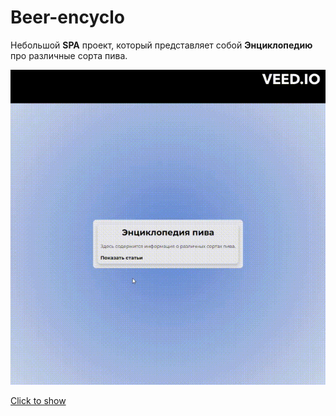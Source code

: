 # Beer-encyclo

Небольшой **SPA** проект, который представляет собой **Энциклопедию** про различные сорта пива.

![beer-encyclo](beer-encyclo.gif)

[Click to show](https://brainhdv.github.io/beer-encyclo)
